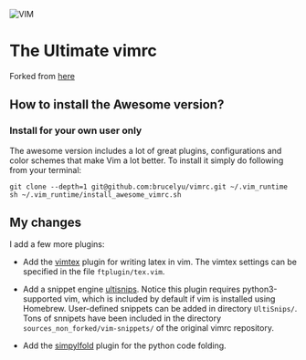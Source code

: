 ![VIM](https://dnp4pehkvoo6n.cloudfront.net/43c5af597bd5c1a64eb1829f011c208f/as/Ultimate%20Vimrc.svg)

# The Ultimate vimrc

Forked from [here](https://github.com/amix/vimrc)


## How to install the Awesome version?
### Install for your own user only
The awesome version includes a lot of great plugins, configurations and color schemes that make Vim a lot better. To install it simply do following from your terminal:

	git clone --depth=1 git@github.com:brucelyu/vimrc.git ~/.vim_runtime
	sh ~/.vim_runtime/install_awesome_vimrc.sh
	
## My changes
I add a few more plugins:
- Add the [vimtex](https://github.com/lervag/vimtex) plugin for writing latex in vim.
The vimtex settings can be specified in the file `ftplugin/tex.vim`.

- Add a snippet engine [ultisnips](https://github.com/SirVer/ultisnips).
Notice this plugin requires python3-supported vim, which is included by default if vim is installed using Homebrew.
User-defined snippets can be added in directory `UltiSnips/`.
Tons of snnipets have been included in the directory `sources_non_forked/vim-snippets/` of the original vimrc repository.
- Add the [simpylfold](https://github.com/tmhedberg/SimpylFold) plugin for the python code folding.
